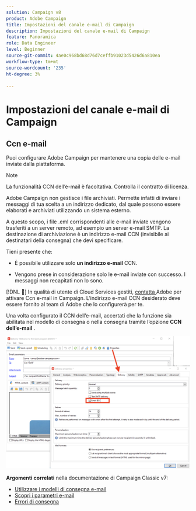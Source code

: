 ```yaml
---
solution: Campaign v8
product: Adobe Campaign
title: Impostazioni del canale e-mail di Campaign
description: Impostazioni del canale e-mail di Campaign
feature: Panoramica
role: Data Engineer
level: Beginner
source-git-commit: 4ae0c968bd68d76d7ceffb91023d5426d6a810ea
workflow-type: tm+mt
source-wordcount: '235'
ht-degree: 3%

---
```


# Impostazioni del canale e-mail di Campaign

## Ccn e-mail

Puoi configurare Adobe Campaign per mantenere una copia delle e-mail inviate dalla piattaforma.

>[!NOTE]
>La funzionalità CCN dell’e-mail è facoltativa. Controlla il contratto di licenza.

Adobe Campaign non gestisce i file archiviati. Permette infatti di inviare i messaggi di tua scelta a un indirizzo dedicato, dal quale possono essere elaborati e archiviati utilizzando un sistema esterno.

A questo scopo, i file .eml corrispondenti alle e-mail inviate vengono trasferiti a un server remoto, ad esempio un server e-mail SMTP. La destinazione di archiviazione è un indirizzo e-mail CCN (invisibile ai destinatari della consegna) che devi specificare.

Tieni presente che:

* È possibile utilizzare solo **un indirizzo e-mail** CCN.

* Vengono prese in considerazione solo le e-mail inviate con successo. I messaggi non recapitati non lo sono.

[!DNL :speech_balloon:] In qualità di utente di Cloud Services gestiti,  [contatta ](../start/campaign-faq.md#support) Adobe per attivare Ccn e-mail in Campaign. L’indirizzo e-mail CCN desiderato deve essere fornito al team di Adobe che lo configurerà per te.

Una volta configurato il CCN dell’e-mail, accertati che la funzione sia abilitata nel modello di consegna o nella consegna tramite l’opzione **CCN dell’e-mail** .

![](assets/email-bcc.png)


**Argomenti correlati** nella documentazione di Campaign Classic v7:

* [Utilizzare i modelli di consegna e-mail](https://experienceleague.adobe.com/docs/campaign-classic/using/sending-messages/using-delivery-templates/about-templates.html)
* [Scopri i parametri e-mail](https://experienceleague.adobe.com/docs/campaign-classic/using/sending-messages/sending-emails/sending-an-email/email-parameters.html)
* [Errori di consegna](https://experienceleague.adobe.com/docs/campaign-classic/using/sending-messages/monitoring-deliveries/understanding-delivery-failures.html)
